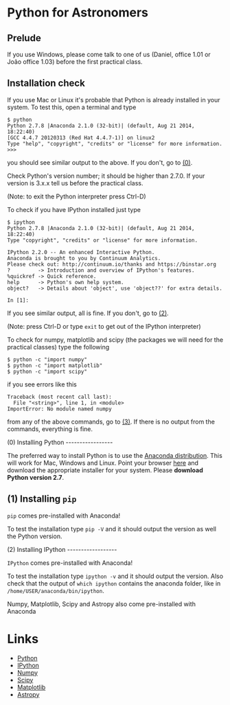 Python for Astronomers
======================

Prelude
-------

If you use Windows, please come talk to one of us (Daniel, office 1.01 or João office 1.03) before the first practical class.


Installation check
------------------

If you use Mac or Linux it's probable that Python is already installed in your system.
To test this, open a terminal and type

    $ python
    Python 2.7.8 |Anaconda 2.1.0 (32-bit)| (default, Aug 21 2014, 18:22:40) 
    [GCC 4.4.7 20120313 (Red Hat 4.4.7-1)] on linux2
    Type "help", "copyright", "credits" or "license" for more information.
    >>>

you should see similar output to the above. If you don't, go to [(0)](#install-python).

Check Python's version number; it should be higher than 2.7.0. 
If your version is 3.x.x tell us before the practical class.

(Note: to exit the Python interpreter press Ctrl-D)


To check if you have IPython installed just type 

    $ ipython
    Python 2.7.8 |Anaconda 2.1.0 (32-bit)| (default, Aug 21 2014, 18:22:40) 
    Type "copyright", "credits" or "license" for more information.

    IPython 2.2.0 -- An enhanced Interactive Python.
    Anaconda is brought to you by Continuum Analytics.
    Please check out: http://continuum.io/thanks and https://binstar.org
    ?         -> Introduction and overview of IPython's features.
    %quickref -> Quick reference.
    help      -> Python's own help system.
    object?   -> Details about 'object', use 'object??' for extra details.
    
    In [1]: 

If you see similar output, all is fine. 
If you don't, go to [(2)](#install-ipython).

(Note: press Ctrl-D or type `exit` to get out of the IPython interpreter)


To check for numpy, matplotlib and scipy (the packages we will need for the practical classes) type the following

    $ python -c "import numpy"
    $ python -c "import matplotlib"
    $ python -c "import scipy"
    
if you see errors like this

    Traceback (most recent call last):
      File "<string>", line 1, in <module>
    ImportError: No module named numpy
    
from any of the above commands, go to [(3)](#install-packages). 
If there is no output from the commands, everything is fine.


<a name="install-python"/>
(0) Installing Python
-----------------

The preferred way to install Python is to use the [Anaconda distribution](https://www.continuum.io/anaconda-overview).
This will work for Mac, Windows and Linux. 
Point your browser [here](https://www.continuum.io/downloads) and download the appropriate installer for your system.
Please **download Python version 2.7**.


(1) Installing `pip`
-------------------

`pip` comes pre-installed with Anaconda!

To test the installation type `pip -V` and it should output the version as well the Python version.


<a name="install-ipython"/>
(2) Installing IPython
------------------

`IPython` comes pre-installed with Anaconda!

To test the installation type `ipython -v` and it should output the version.
Also check that the output of `which ipython` contains the anaconda folder, like in `/home/USER/anaconda/bin/ipython`. 



Numpy, Matplotlib, Scipy and Astropy also come pre-installed with Anaconda


Links
=====

   * [Python](https://www.python.org/)
   * [IPython](http://ipython.org/)
   * [Numpy](http://www.numpy.org/)
   * [Scipy](http://www.scipy.org/)
   * [Matplotlib](http://matplotlib.org/)
   * [Astropy](http://www.astropy.org/)


